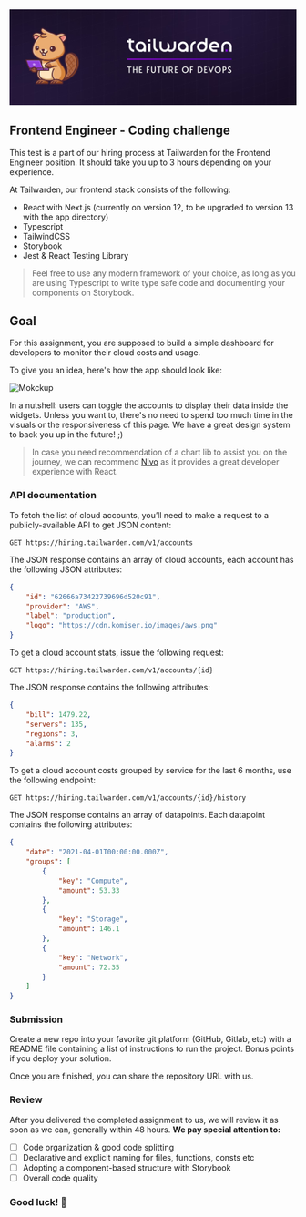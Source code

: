 <img src="banner.jpeg"/>

## Frontend Engineer - Coding challenge

This test is a part of our hiring process at Tailwarden for the Frontend Engineer position. It should take you up to 3 hours depending on your experience.

At Tailwarden, our frontend stack consists of the following:
- React with Next.js (currently on version 12, to be upgraded to version 13 with the app directory)
- Typescript
- TailwindCSS
- Storybook
- Jest & React Testing Library

> Feel free to use any modern framework of your choice, as long as you are using Typescript to write type safe code and documenting your components on Storybook.

## Goal

For this assignment, you are supposed to build a simple dashboard for developers to monitor their cloud costs and usage. 

To give you an idea, here's how the app should look like:

![Mokckup](mockup.png)

In a nutshell: users can toggle the accounts to display their data inside the widgets.
Unless you want to, there's no need to spend too much time in the visuals or the responsiveness of this page. We have a great design system to back you up in the future! ;)

> In case you need recommendation of a chart lib to assist you on the journey, we can recommend [Nivo](https://nivo.rocks/) as it provides a great developer experience with React.

### API documentation

To fetch the list of cloud accounts, you’ll need to make a request to a publicly-available API to get JSON content:

```
GET https://hiring.tailwarden.com/v1/accounts
```

The JSON response contains an array of cloud accounts, each account has the following JSON attributes:

```json
{
    "id": "62666a73422739696d520c91",
    "provider": "AWS",
    "label": "production",
    "logo": "https://cdn.komiser.io/images/aws.png"
}
```

To get a cloud account stats, issue the following request:

```
GET https://hiring.tailwarden.com/v1/accounts/{id}
```

The JSON response contains the following attributes:

```json
{
    "bill": 1479.22,
    "servers": 135,
    "regions": 3,
    "alarms": 2
}
```

To get a cloud account costs grouped by service for the last 6 months, use the following endpoint:

```
GET https://hiring.tailwarden.com/v1/accounts/{id}/history
```

The JSON response contains an array of datapoints. Each datapoint contains the following attributes:

```json
{
    "date": "2021-04-01T00:00:00.000Z",
    "groups": [
        {
            "key": "Compute",
            "amount": 53.33
        },
        {
            "key": "Storage",
            "amount": 146.1
        },
        {
            "key": "Network",
            "amount": 72.35
        }
    ]
}
```

### Submission

Create a new repo into your favorite git platform (GitHub, Gitlab, etc) with a README file containing a list of instructions to run the project. Bonus points if you deploy your solution.

Once you are finished, you can share the repository URL with us.

### Review

After you delivered the completed assignment to us, we will review it as soon as we can, generally within 48 hours. **We pay special attention to:**

- [ ] Code organization & good code splitting
- [ ] Declarative and explicit naming for files, functions, consts etc
- [ ] Adopting a component-based structure with Storybook
- [ ] Overall code quality

### Good luck! 🚀
